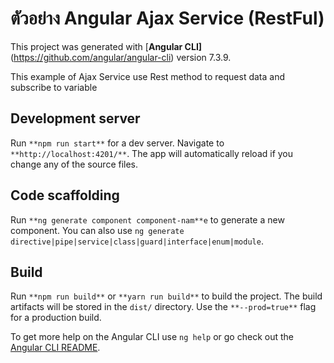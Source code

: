 # ตัวอย่าง Angular Ajax Service (RestFul)

This project was generated with  [**Angular CLI]**(https://github.com/angular/angular-cli)  version 7.3.9.

This example of Ajax Service use Rest method to request data and subscribe to variable

## [](https://github.com/iEmDevX/AngularAjaxService#development-server)Development server

Run  `**npm run start**`  for a dev server. Navigate to  `**http://localhost:4201/**`. The app will automatically reload if you change any of the source files.

## [](https://github.com/iEmDevX/AngularAjaxService#code-scaffolding)Code scaffolding

Run  `**ng generate component component-nam**e`  to generate a new component. You can also use  `ng generate directive|pipe|service|class|guard|interface|enum|module`.

## [](https://github.com/iEmDevX/AngularAjaxService#build)Build

Run  `**npm run build**`  or `**yarn run build**` to build the project. The build artifacts will be stored in the  `dist/`  directory. Use the  `**--prod=true**`  flag for a production build.



To get more help on the Angular CLI use  `ng help`  or go check out the  [Angular CLI README](https://github.com/angular/angular-cli/blob/master/README.md).